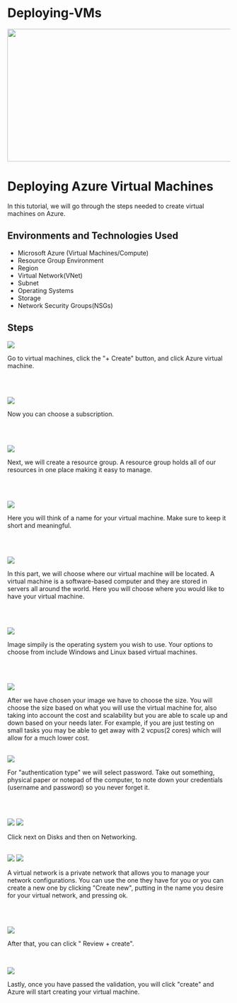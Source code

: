 # Deploying-VMs


<p align="center">
<img src="https://scontent-lga3-1.xx.fbcdn.net/v/t1.15752-9/462546323_2601541603570069_6929602243085794007_n.jpg?stp=dst-jpg_s2048x2048&_nc_cat=103&ccb=1-7&_nc_sid=9f807c&_nc_ohc=B7W_dorxipYQ7kNvgF_BWq1&_nc_zt=23&_nc_ht=scontent-lga3-1.xx&_nc_gid=AcqTjbfsoSvIAhbNGuwPZWD&oh=03_Q7cD1QFgv50kgJDFjkoqS1AJ6j6V_j-I2Zz-icBMsw1LNbIbQQ&oe=6742F978" width="550" height="300"/>
</p>

<h1>Deploying Azure Virtual Machines</h1>
In this tutorial, we will go through the steps needed to create virtual machines on Azure. <br />


<h2>Environments and Technologies Used</h2>

- Microsoft Azure (Virtual Machines/Compute)
- Resource Group Environment
- Region
- Virtual Network(VNet)
- Subnet
- Operating Systems
- Storage
- Network Security Groups(NSGs)



<h2>Steps</h2>

<p>
<img src="https://scontent-lga3-2.xx.fbcdn.net/v/t1.15752-9/462535692_1057394996127071_1273292413106901476_n.png?_nc_cat=101&ccb=1-7&_nc_sid=9f807c&_nc_ohc=i4GFQ3JnzeYQ7kNvgEZa4-O&_nc_zt=23&_nc_ht=scontent-lga3-2.xx&_nc_gid=AuKfCNWZjujMrIacc4Nqn56&oh=03_Q7cD1QFbdqjeQzlzw2CKDxMfoOkLAEYftOgeNJFRTGMH_i064g&oe=6743C3F8"/>
</p>
<p>
Go to virtual machines, click the "+ Create" button, and click Azure virtual machine. 
</p>
<br />
<br />
<p>
<img src="https://scontent-lga3-1.xx.fbcdn.net/v/t1.15752-9/462551411_1959053414520918_4385247132022562839_n.png?_nc_cat=110&ccb=1-7&_nc_sid=9f807c&_nc_ohc=c2k6ZK4QO3gQ7kNvgGB9vuW&_nc_zt=23&_nc_ht=scontent-lga3-1.xx&_nc_gid=AUr0V-nsWZigJduxQQ4_VmO&oh=03_Q7cD1QEVgq9K8GEYvmxH3PIWNWDdw8x0EqNGCF1tD51jxG1eoA&oe=6745AB94"/>
</p>
<p>
Now you can choose a subscription.
</p>
<br />
<br />
<p>
<img src="https://scontent-lga3-1.xx.fbcdn.net/v/t1.15752-9/462542831_1295424718537201_8759737473628678491_n.png?_nc_cat=111&ccb=1-7&_nc_sid=9f807c&_nc_ohc=00t9Yfd4i0MQ7kNvgGBcJ9v&_nc_zt=23&_nc_ht=scontent-lga3-1.xx&_nc_gid=AZ3S1PydjAvAFWbSr-oX_Rf&oh=03_Q7cD1QHrjc1cVlP1u4rYA0jtLLFb72Fd5n-_b1-IGyEozvnAIA&oe=67484CA6"/>
</p>
<p>
Next, we will create a resource group. A resource group holds all of our resources in one place making it easy to manage. 
</p>
<br />
<br />
<p>
<img src="https://scontent-lga3-2.xx.fbcdn.net/v/t1.15752-9/462559019_1882273395594663_1246778324972284439_n.png?_nc_cat=109&ccb=1-7&_nc_sid=9f807c&_nc_ohc=55tCh2IllLsQ7kNvgERqkze&_nc_zt=23&_nc_ht=scontent-lga3-2.xx&_nc_gid=ADcKHZ4NZKSDgGl4wvNQ23A&oh=03_Q7cD1QF4uMFUdtqwI3ypAJygsXOgTiAYMtJG1fOVoira-7Luyg&oe=67484135"/>
</p>

<p>
Here you will think of a name for your virtual machine. Make sure to keep it short and meaningful. 
</p>
<br />
<br />
<p>
<img src="https://scontent-lga3-1.xx.fbcdn.net/v/t1.15752-9/462554620_931057108886008_5070631755048768871_n.png?_nc_cat=108&ccb=1-7&_nc_sid=9f807c&_nc_ohc=mjo1e4DrUUsQ7kNvgEvN3Be&_nc_zt=23&_nc_ht=scontent-lga3-1.xx&_nc_gid=AzHicXKjquL-qnG3Lc2ttgE&oh=03_Q7cD1QFakdojOx-ftG6AgPWhIUEorQ3fLk4Xl30tFbTH-wcIcg&oe=674834D9"/>
</p>
<p>
In this part, we will choose where our virtual machine will be located. A virtual machine is a software-based computer and they are stored in servers all around the world. Here you will choose where you would like to have your virtual machine.
</p>
<br />
<br />
<p>
<img src="https://scontent-lga3-2.xx.fbcdn.net/v/t1.15752-9/462547921_3523912771248600_2757100729062954209_n.png?_nc_cat=100&ccb=1-7&_nc_sid=9f807c&_nc_ohc=eQbXbDUofnMQ7kNvgFgPBmI&_nc_zt=23&_nc_ht=scontent-lga3-2.xx&_nc_gid=A9yP-NXrluf0TChW0VAlSTC&oh=03_Q7cD1QGqCCMnEDafo1Jd6JVEBJ9JEffB45GtgGkZ1Lkc_bMQhg&oe=67483F1E"/>
</p>
<p>
Image simpily is the operating system you wish to use. Your options to choose from include Windows and Linux based virtual machines.
</p>
<br />
<br />
<p>
<img src="https://scontent-lga3-1.xx.fbcdn.net/v/t1.15752-9/462553997_502399422802145_4953393159092313798_n.png?_nc_cat=111&ccb=1-7&_nc_sid=9f807c&_nc_ohc=9dg9iPl34goQ7kNvgENqyjX&_nc_zt=23&_nc_ht=scontent-lga3-1.xx&_nc_gid=A5evCHFN0zq_LioqLVOLA68&oh=03_Q7cD1QEBjGqT7gModbQJ5rZOimhl3FdsPJaeMJC9ivPJv5in_w&oe=6748436C"/>
</p>
<p>
After we have chosen your image we have to choose the size. You will choose the size based on what you will use the virtual machine for, also taking into account the cost and scalability but you are able to scale up and down based on your needs later. For example, if you are just testing on small tasks you may be able to get away with 2 vcpus(2 cores) which will allow for a much lower cost.
</p>
<br />
<img src="https://scontent-lga3-1.xx.fbcdn.net/v/t1.15752-9/462637782_595077726284457_935809349317951669_n.png?_nc_cat=102&ccb=1-7&_nc_sid=9f807c&_nc_ohc=V5vznWpKjM8Q7kNvgFwbwlm&_nc_zt=23&_nc_ht=scontent-lga3-1.xx&_nc_gid=A34kRGjwkhD60NTFLMcFZOT&oh=03_Q7cD1QGaHaucq6sikBNk8psfYdD0QpoDdUgM46kfwGp5SwLfWQ&oe=67484803"/>
</p>
<p>
For "authentication type" we will select password. Take out something, physical paper or notepad of the computer, to note down your credentials (username and password) so you never forget it.
</p>
<br />
<br />
<p>
<img src="https://scontent-lga3-1.xx.fbcdn.net/v/t1.15752-9/462559416_427075810434687_7843140156711193483_n.png?_nc_cat=103&ccb=1-7&_nc_sid=9f807c&_nc_ohc=2vovHyYT8RoQ7kNvgFMIAVT&_nc_zt=23&_nc_ht=scontent-lga3-1.xx&_nc_gid=AVM3pYdqtggrT_Xyh5tjLOs&oh=03_Q7cD1QF3WvFt0i_2zZvIg-pJ2nFHyWKnvSFe9OnopUnBd7GxZQ&oe=67485719"/>
<img src="https://scontent-lga3-1.xx.fbcdn.net/v/t1.15752-9/462570519_3877120955851873_3871025402251609204_n.png?_nc_cat=111&ccb=1-7&_nc_sid=9f807c&_nc_ohc=HjghWuN17i4Q7kNvgG-eaaz&_nc_zt=23&_nc_ht=scontent-lga3-1.xx&_nc_gid=AJhkTUq_rRCRv1DKn8JEGGO&oh=03_Q7cD1QFOBYsGNzKS8G10nkZ1BSDWTJhcq2sJ7uuq2qeL2vx9OA&oe=67485727"/>
</p>
<p>
Click next on Disks and then on Networking. 
</p>
<br />
<img src="https://scontent-lga3-1.xx.fbcdn.net/v/t1.15752-9/462557270_1070135604302510_4645729013953760676_n.png?_nc_cat=108&ccb=1-7&_nc_sid=9f807c&_nc_ohc=flSDy1rAiPcQ7kNvgH6IZT-&_nc_zt=23&_nc_ht=scontent-lga3-1.xx&_nc_gid=A2cYa5dPr05u8DjacjV0QGy&oh=03_Q7cD1QFyEzd3Ia2u142T40Hhg7bEe5FiTVcTamXmMmHiXsrCVQ&oe=67488138"/>
<img src="https://scontent-lga3-2.xx.fbcdn.net/v/t1.15752-9/462547944_1223457248860526_4079091068965591722_n.png?_nc_cat=105&ccb=1-7&_nc_sid=9f807c&_nc_ohc=LVx9Rozr7e4Q7kNvgE6RqW9&_nc_zt=23&_nc_ht=scontent-lga3-2.xx&_nc_gid=ABTDPtZpIPxeVFhtaiv1edE&oh=03_Q7cD1QFLkkhGib_EbjaLmGzCqwxduV-SA8utcV1gsBUujQW_XA&oe=67486F03"/>
</p>
<p>
A virtual network is a private network that allows you to manage your network configurations. You can use the one they have for you or you can create a new one by clicking "Create new", putting in the name you desire for your virtual network, and pressing ok. 
</p>
<br />
<br />
<p>
<img src="https://scontent-lga3-1.xx.fbcdn.net/v/t1.15752-9/462562604_1607937286819125_5729683410468730047_n.png?_nc_cat=103&ccb=1-7&_nc_sid=9f807c&_nc_ohc=9j0irTtELukQ7kNvgG-dVS_&_nc_zt=23&_nc_ht=scontent-lga3-1.xx&_nc_gid=AZMnglk4lqAVuvy9IuqBimR&oh=03_Q7cD1QF378fI1dE-4aRox6gQqYz97ALZfbAwYRRcOYd98-ATZQ&oe=67485C0E"/>
</p>
<p>
After that, you can click " Review + create". 
</p>

<br />
<p>
<img src="https://scontent-lga3-2.xx.fbcdn.net/v/t1.15752-9/462550773_1266952594328136_5553025988180877298_n.png?_nc_cat=100&ccb=1-7&_nc_sid=9f807c&_nc_ohc=xboAQCwnwlsQ7kNvgFtf-oT&_nc_zt=23&_nc_ht=scontent-lga3-2.xx&_nc_gid=ASaOGuV9H3Oj2SAkjPrCw4n&oh=03_Q7cD1QGarsSLo3oXqCc5r38H-Prh0fcGfW6Z4TYceCSZleFChw&oe=67486582"/>
</p>
<p>
Lastly, once you have passed the validation, you will click "create" and Azure will start creating your virtual machine. 
</p>
<br />



